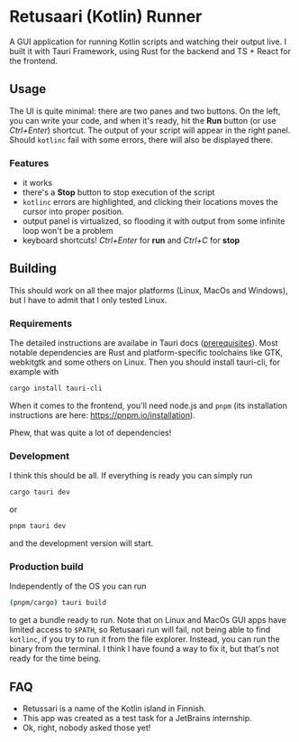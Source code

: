 # Retusaari (Kotlin) Runner

A GUI application for running Kotlin scripts and watching their output live.
I built it with Tauri Framework, using Rust for the backend and TS + React for the frontend.

## Usage

The UI is quite minimal: there are two panes and two buttons.
On the left, you can write your code, and when it's ready, hit the **Run** button (or use *Ctrl+Enter*) shortcut.
The output of your script will appear in the right panel. Should `kotlinc` fail with some errors, there will also be displayed there.

### Features

- it works
- there's a **Stop** button to stop execution of the script
- `kotlinc` errors are highlighted, and clicking their locations moves the cursor into proper position.
- output panel is virtualized, so flooding it with output from some infinite loop won't be a problem
- keyboard shortcuts! *Ctrl+Enter* for **run** and *Ctrl+C* for **stop**

## Building

This should work on all thee major platforms (Linux, MacOs and Windows), but I have to admit that I only tested Linux.

### Requirements

The detailed instructions are availabe in Tauri docs ([prerequisites]).
Most notable dependencies are Rust and platform-specific toolchains like GTK, webkitgtk and some others on Linux.
Then you should install tauri-cli, for example with

```sh
cargo install tauri-cli
```

When it comes to the frontend, you'll need node.js and `pnpm` (its installation instructions are here: <https://pnpm.io/installation>).

Phew, that was quite a lot of dependencies!

### Development

I think this should be all. If everything is ready you can simply run

```sh
cargo tauri dev
```

or

```sh
pnpm tauri dev
```

and the development version will start.

### Production build

Independently of the OS you can run

```sh
(pnpm/cargo) tauri build
```

to get a bundle ready to run.
Note that on Linux and MacOs GUI apps have limited access to `$PATH`, so Retusaari run will fail, not being able to find `kotlinc`, if you try to run it from the file explorer.
Instead, you can run the binary from the terminal.
I think I have found a way to fix it, but that's not ready for the time being.

## FAQ

- Retussari is a name of the Kotlin island in Finnish.
- This app was created as a test task for a JetBrains internship.
- Ok, right, nobody asked those yet!

[prerequisites]: https://tauri.app/v1/guides/getting-started/prerequisites
